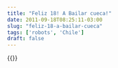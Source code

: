 ```yaml
---
title: "Feliz 18! A Bailar cueca!"
date: 2011-09-18T08:25:11-03:00
slug: "feliz-18-a-bailar-cueca"
tags: ['robots', 'Chile']
draft: false
---
```


{{<youtube DDTXZnNEW10>}}   
